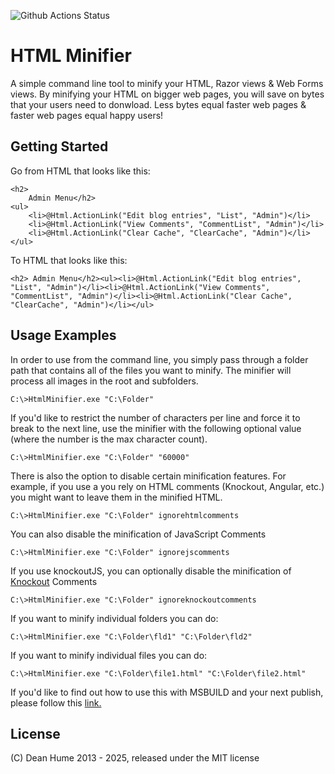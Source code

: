 ![Github Actions Status](https://github.com/deanhume/html-minifier/actions/workflows/dotnet-desktop.yml/badge.svg)

HTML Minifier
=============

A simple command line tool to minify your HTML, Razor views & Web Forms views. By minifying your HTML on bigger web pages,
you will save on bytes that your users need to donwload. Less bytes equal faster web pages & faster web pages equal happy users!

## Getting Started

Go from HTML that looks like this:

    <h2>
        Admin Menu</h2>
    <ul>
        <li>@Html.ActionLink("Edit blog entries", "List", "Admin")</li>
        <li>@Html.ActionLink("View Comments", "CommentList", "Admin")</li>
        <li>@Html.ActionLink("Clear Cache", "ClearCache", "Admin")</li>
    </ul>

To HTML that looks like this:

    <h2> Admin Menu</h2><ul><li>@Html.ActionLink("Edit blog entries", "List", "Admin")</li><li>@Html.ActionLink("View Comments", "CommentList", "Admin")</li><li>@Html.ActionLink("Clear Cache", "ClearCache", "Admin")</li></ul>

## Usage Examples

In order to use from the command line, you simply pass through a folder path that contains all of the files you want to minify. The minifier will process all images in the root and subfolders.

    C:\>HtmlMinifier.exe "C:\Folder"

If you'd like to restrict the number of characters per line and force it to break to the next line, use the minifier with the following optional value (where the number is the max character count).

    C:\>HtmlMinifier.exe "C:\Folder" "60000"

There is also the option to disable certain minification features. For example, if you use a you rely on HTML comments (Knockout, Angular, etc.) you might want to leave them in the minified HTML.

    C:\>HtmlMinifier.exe "C:\Folder" ignorehtmlcomments

You can also disable the minification of JavaScript Comments

    C:\>HtmlMinifier.exe "C:\Folder" ignorejscomments

If you use knockoutJS, you can optionally disable the minification of [Knockout](http://knockoutjs.com/) Comments

    C:\>HtmlMinifier.exe "C:\Folder" ignoreknockoutcomments

If you want to minify individual folders you can do:

    C:\>HtmlMinifier.exe "C:\Folder\fld1" "C:\Folder\fld2"

If you want to minify individual files you can do:

    C:\>HtmlMinifier.exe "C:\Folder\file1.html" "C:\Folder\file2.html"

If you'd like to find out how to use this with MSBUILD and your next publish, please follow this [link.](https://deanhume.com/a-simple-html-minifier-for-asp-net/)

## License

(C) Dean Hume 2013 - 2025, released under the MIT license

